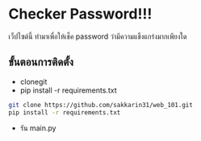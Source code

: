 # Checker Password!!!
 เว็ปไซต์นี้ ทำมาเพื่อให้เช็ค password ว่ามีความแข็งแกร่งมากเพียงใด
## ขั้นตอนการติดตั้ง
- clonegit
- pip install -r requirements.txt
```bash
git clone https://github.com/sakkarin31/web_101.git
pip install -r requirements.txt
```
- รัน main.py
